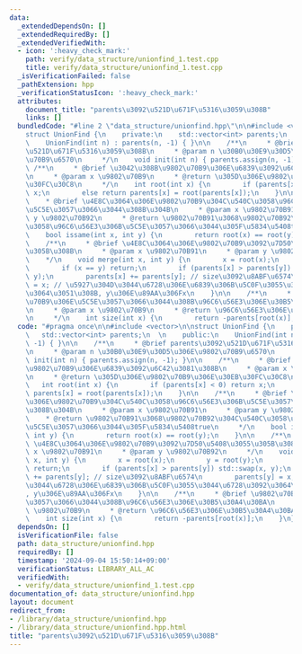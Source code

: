 ```yaml
---
data:
  _extendedDependsOn: []
  _extendedRequiredBy: []
  _extendedVerifiedWith:
  - icon: ':heavy_check_mark:'
    path: verify/data_structure/unionfind_1.test.cpp
    title: verify/data_structure/unionfind_1.test.cpp
  _isVerificationFailed: false
  _pathExtension: hpp
  _verificationStatusIcon: ':heavy_check_mark:'
  attributes:
    document_title: "parents\u3092\u521D\u671F\u5316\u3059\u308B"
    links: []
  bundledCode: "#line 2 \"data_structure/unionfind.hpp\"\n\n#include <vector>\n\n\
    struct UnionFind {\n    private:\n    std::vector<int> parents;\n  \n    public:\n\
    \    UnionFind(int n) : parents(n, -1) { }\n\n    /**\n     * @brief parents\u3092\
    \u521D\u671F\u5316\u3059\u308B\n     * @param n \u30B0\u30E9\u30D5\u306E\u9802\
    \u70B9\u6570\n     */\n    void init(int n) { parents.assign(n, -1); }\n\n   \
    \ /**\n     * @brief \u3042\u308B\u9802\u70B9\u306E\u6839\u3092\u6C42\u3081\u308B\
    \n     * @param x \u9802\u70B9\n     * @return \u305D\u306E\u9802\u70B9\u306E\u30EB\
    \u30FC\u30C8\n     */\n    int root(int x) {\n        if (parents[x] < 0) return\
    \ x;\n        else return parents[x] = root(parents[x]);\n    }\n\n    /**\n \
    \    * @brief \u4E8C\u3064\u306E\u9802\u70B9\u304C\u540C\u3058\u96C6\u56E3\u306B\
    \u5C5E\u3057\u3066\u3044\u308B\u304B\n     * @param x \u9802\u70B91\n     * @param\
    \ y \u9802\u70B92\n     * @return \u9802\u70B91\u3068\u9802\u70B92\u304C\u540C\
    \u3058\u96C6\u56E3\u306B\u5C5E\u3057\u3066\u3044\u305F\u5834\u5408true\n     */\n\
    \    bool issame(int x, int y) {\n        return root(x) == root(y);\n    }\n\n\
    \    /**\n     * @brief \u4E8C\u3064\u306E\u9802\u70B9\u3092\u7D50\u5408\u3055\
    \u305B\u308B\n     * @param x \u9802\u70B91\n     * @param y \u9802\u70B92\n \
    \    */\n    void merge(int x, int y) {\n        x = root(x);\n        y = root(y);\n\
    \        if (x == y) return;\n        if (parents[x] > parents[y]) std::swap(x,\
    \ y);\n        parents[x] += parents[y]; // size\u3092\u8ABF\u6574\n        parents[y]\
    \ = x; // \u5927\u304D\u3044\u6728\u306E\u6839\u306B\u5C0F\u3055\u3044\u6728\u3092\
    \u3064\u3051\u308B, y\u306E\u89AA\u306Fx\n    }\n\n    /**\n     * @brief \u9802\
    \u70B9\u306E\u5C5E\u3057\u3066\u3044\u308B\u96C6\u56E3\u306E\u30B5\u30A4\u30BA\
    \n     * @param x \u9802\u70B9\n     * @return \u96C6\u56E3\u306E\u30B5\u30A4\u30BA\
    \n     */\n    int size(int x) {\n        return -parents[root(x)];\n    }\n};\n"
  code: "#pragma once\n\n#include <vector>\n\nstruct UnionFind {\n    private:\n \
    \   std::vector<int> parents;\n  \n    public:\n    UnionFind(int n) : parents(n,\
    \ -1) { }\n\n    /**\n     * @brief parents\u3092\u521D\u671F\u5316\u3059\u308B\
    \n     * @param n \u30B0\u30E9\u30D5\u306E\u9802\u70B9\u6570\n     */\n    void\
    \ init(int n) { parents.assign(n, -1); }\n\n    /**\n     * @brief \u3042\u308B\
    \u9802\u70B9\u306E\u6839\u3092\u6C42\u3081\u308B\n     * @param x \u9802\u70B9\
    \n     * @return \u305D\u306E\u9802\u70B9\u306E\u30EB\u30FC\u30C8\n     */\n \
    \   int root(int x) {\n        if (parents[x] < 0) return x;\n        else return\
    \ parents[x] = root(parents[x]);\n    }\n\n    /**\n     * @brief \u4E8C\u3064\
    \u306E\u9802\u70B9\u304C\u540C\u3058\u96C6\u56E3\u306B\u5C5E\u3057\u3066\u3044\
    \u308B\u304B\n     * @param x \u9802\u70B91\n     * @param y \u9802\u70B92\n \
    \    * @return \u9802\u70B91\u3068\u9802\u70B92\u304C\u540C\u3058\u96C6\u56E3\u306B\
    \u5C5E\u3057\u3066\u3044\u305F\u5834\u5408true\n     */\n    bool issame(int x,\
    \ int y) {\n        return root(x) == root(y);\n    }\n\n    /**\n     * @brief\
    \ \u4E8C\u3064\u306E\u9802\u70B9\u3092\u7D50\u5408\u3055\u305B\u308B\n     * @param\
    \ x \u9802\u70B91\n     * @param y \u9802\u70B92\n     */\n    void merge(int\
    \ x, int y) {\n        x = root(x);\n        y = root(y);\n        if (x == y)\
    \ return;\n        if (parents[x] > parents[y]) std::swap(x, y);\n        parents[x]\
    \ += parents[y]; // size\u3092\u8ABF\u6574\n        parents[y] = x; // \u5927\u304D\
    \u3044\u6728\u306E\u6839\u306B\u5C0F\u3055\u3044\u6728\u3092\u3064\u3051\u308B\
    , y\u306E\u89AA\u306Fx\n    }\n\n    /**\n     * @brief \u9802\u70B9\u306E\u5C5E\
    \u3057\u3066\u3044\u308B\u96C6\u56E3\u306E\u30B5\u30A4\u30BA\n     * @param x\
    \ \u9802\u70B9\n     * @return \u96C6\u56E3\u306E\u30B5\u30A4\u30BA\n     */\n\
    \    int size(int x) {\n        return -parents[root(x)];\n    }\n};\n"
  dependsOn: []
  isVerificationFile: false
  path: data_structure/unionfind.hpp
  requiredBy: []
  timestamp: '2024-09-04 15:50:14+09:00'
  verificationStatus: LIBRARY_ALL_AC
  verifiedWith:
  - verify/data_structure/unionfind_1.test.cpp
documentation_of: data_structure/unionfind.hpp
layout: document
redirect_from:
- /library/data_structure/unionfind.hpp
- /library/data_structure/unionfind.hpp.html
title: "parents\u3092\u521D\u671F\u5316\u3059\u308B"
---
```

